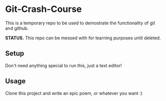 # Git-Crash-Course
This is a temporary repo to be used to demostrate the functionality of git and github.


**STATUS.**
This repo can be messed with for learning purposes until deleted.


## Setup 
Don't need anything special to run this, just a text editor!


## Usage
Clone this project and write an epic poem, or whatever you want :)

